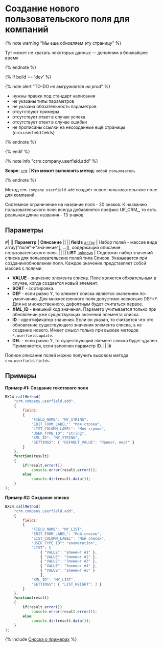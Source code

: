 # Создание нового пользовательского поля для компаний

{% note warning "Мы еще обновляем эту страницу" %}

Тут может не хватать некоторых данных — дополним в ближайшее время

{% endnote %}

{% if build == 'dev' %}

{% note alert "TO-DO _не выгружается на prod_" %}

- нужны правки под стандарт написания
- не указаны типы параметров
- не указана обязательность параметров
- отсутствуют примеры
- отсутствует ответ в случае успеха
- отсутствует ответ в случае ошибки
- не прописаны ссылки на несозданные ещё страницы (crm.userfield.fields)

{% endnote %}

{% endif %}

{% note info "crm.company.userfield.add" %}

**Scope**: [`crm`](../../../scopes/permissions.md) | **Кто может выполнять метод**: `любой пользователь`

{% endnote %}

Метод `crm.company.userfield.add` создаёт новое пользовательское поле для компаний.

Системное ограничение на название поля - 20 знаков. К названию пользовательского поля всегда добавляется префикс UF_CRM_, то есть реальная длина названия - 13 знаков.

## Параметры

#|
|| **Параметр** | **Описание** ||
|| **fields**
[`array`](../../../data-types.md) | Набор полей - массив вида array("поле"=>"значение"[, ...]), содержащий описание пользовательского поля. ||
|| **LIST**
[`unknown`](../../../data-types.md) | Содержит набор значений списка для пользовательских полей типа Список. Указывается при создании/обновлении поля. Каждое значение представляет собой массив с полями: 
- **VALUE** - значение элемента списка. Поле является обязательным в случае, когда создается новый элемент. 
- **SORT** - сортировка.
- **DEF** - если равно Y, то элемент списка является значением по-умолчанию. Для множественного поля допустимо несколько DEF=Y. Для не множественного, дефолтным будет считаться первое.
- **XML_ID** - внешний код значения. Параметр учитывается только при обновлении уже существующих значений элемента списка.
- **ID** - идентификатор значения. Если он указан, то считается что это обновление существующего значения элемента списка, а не создание нового. Имеет смысл только при вызове методов `*.userfield.update`.
- **DEL** - если равно Y, то существующий элемент списка будет удален. Применяется, если заполнен параметр ID. ||
|#

Полное описание полей можно получить вызовом метода `crm.userfield.fields`.

## Примеры

**Пример #1: Создание текстового поля**

```js
BX24.callMethod(
    "crm.company.userfield.add",
    {
        fields:
        {
            "FIELD_NAME": "MY_STRING",
            "EDIT_FORM_LABEL": "Моя строка",
            "LIST_COLUMN_LABEL": "Моя строка",
            "USER_TYPE_ID": "string",
            "XML_ID": "MY_STRING",
            "SETTINGS": { "DEFAULT_VALUE": "Привет, мир!" }
        }
    },
    function(result)
    {
        if(result.error())
            console.error(result.error());
        else
            console.dir(result.data());
    }
);
```

**Пример #2: Создание списка**

```js
BX24.callMethod(
    "crm.company.userfield.add",
    {
        fields:
        {
            "FIELD_NAME": "MY_LIST",
            "EDIT_FORM_LABEL": "Мой список",
            "LIST_COLUMN_LABEL": "Мой список",
            "USER_TYPE_ID": "enumeration",
            "LIST": [
                { "VALUE": "Элемент #1" },
                { "VALUE": "Элемент #2" },
                { "VALUE": "Элемент #3" },
                { "VALUE": "Элемент #4" },
                { "VALUE": "Элемент #5" }
                ],
            "XML_ID": "MY_LIST",
            "SETTINGS": { "LIST_HEIGHT": 3 }
        }
    },
    function(result)
    {
        if(result.error())
            console.error(result.error());
        else
            console.dir(result.data());
    }
);    
```

{% include [Сноска о примерах](../../../../_includes/examples.md) %}